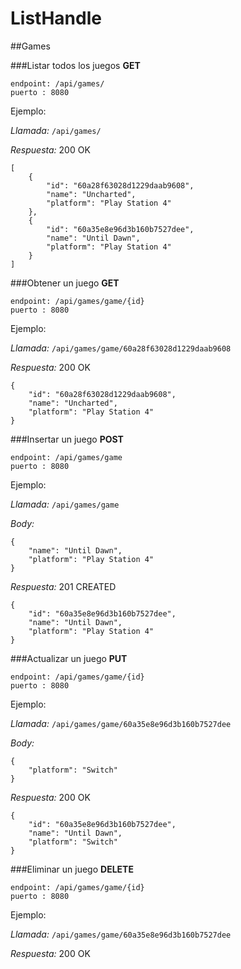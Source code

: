 # ListHandle

##Games

###Listar todos los juegos
**GET**
```
endpoint: /api/games/
puerto : 8080
```
Ejemplo:

*Llamada:* `/api/games/`

*Respuesta:* 200 OK
```
[
    {
        "id": "60a28f63028d1229daab9608",
        "name": "Uncharted",
        "platform": "Play Station 4"
    },
    {
        "id": "60a35e8e96d3b160b7527dee",
        "name": "Until Dawn",
        "platform": "Play Station 4"
    }
]
```

###Obtener un juego
**GET**
```
endpoint: /api/games/game/{id}
puerto : 8080
```
Ejemplo:

*Llamada:* `/api/games/game/60a28f63028d1229daab9608`

*Respuesta:* 200 OK
```
{
    "id": "60a28f63028d1229daab9608",
    "name": "Uncharted",
    "platform": "Play Station 4"
}
```
###Insertar un juego
**POST**
```
endpoint: /api/games/game
puerto : 8080
```
Ejemplo:

*Llamada:* `/api/games/game`

*Body:*
```
{
    "name": "Until Dawn",
    "platform": "Play Station 4"
}
```
*Respuesta:* 201 CREATED
```
{
    "id": "60a35e8e96d3b160b7527dee",
    "name": "Until Dawn",
    "platform": "Play Station 4"
}
```
###Actualizar un juego
**PUT**
```
endpoint: /api/games/game/{id}
puerto : 8080
```
Ejemplo:

*Llamada:* `/api/games/game/60a35e8e96d3b160b7527dee`

*Body:*
```
{
    "platform": "Switch"
}
```
*Respuesta:* 200 OK
```
{
    "id": "60a35e8e96d3b160b7527dee",
    "name": "Until Dawn",
    "platform": "Switch"
}
```
###Eliminar un juego
**DELETE**
```
endpoint: /api/games/game/{id}
puerto : 8080
```
Ejemplo:

*Llamada:* `/api/games/game/60a35e8e96d3b160b7527dee`

*Respuesta:* 200 OK

